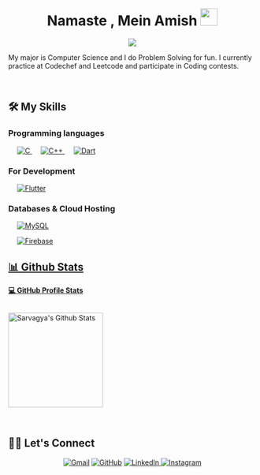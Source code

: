 




<h1 align="center">Namaste , Mein Amish <img src="https://media.giphy.com/media/hvRJCLFzcasrR4ia7z/giphy.gif" width="35"></h1>
<p align="center">
  <a href="https://github.com/DenverCoder1/readme-typing-svg"><img src="https://readme-typing-svg.herokuapp.com?lines=Computer+Science+Student;Full+Stack+Mobile+Developer;Hungry for%20learning%20new%20things&center=true&width=500&height=50"></a>
</p>My major is Computer Science and I do Problem Solving for fun. I currently practice at Codechef and Leetcode and participate in Coding contests.</p>
<br>



## 🛠️ My Skills

### Programming languages

<p align="left"> 
  &emsp; 
  <a href="https://www.cprogramming.com/" target="_blank"> 
    <img alt="C" src="https://img.shields.io/badge/C%20-%232370ED.svg?logo=c&logoColor=white">
  </a> 
  &emsp;
  <a href="https://www.w3schools.com/cpp/" target="_blank"> 
    <img alt="C++" src="https://img.shields.io/badge/C++%20-%2300599C.svg?logo=c%2B%2B&logoColor=white">
  </a> 
  &emsp;
  <a href="https://dart.dev/" target="_blank"> 
     <img alt="Dart" src="https://img.shields.io/badge/Dart-blue??style=flat&logo=dart">
   </a>
</p>

### For Development
<p align="left"> 
  &emsp;
   <a href="https://flutter.dev/" target="_blank">
    <img alt="Flutter" src="https://img.shields.io/badge/Flutter-blue??style=flat&logo=flutter">
  </a>
</p>

<!-- ### Backend Development
<p align="left">
  &emsp;
    <a href="https://firebase.google.com/?gclsrc=ds&gclsrc=ds"><img alt="Firebase" src="https://img.shields.io/badge/Firebase-lightyellow??style=flat&logo=firebase"></a>
 </p> -->
<!-- <br/> -->

### Databases & Cloud Hosting
<p align="left">
  &emsp;
    <a href="https://www.mysql.com/"><img alt="MySQL" src="https://img.shields.io/badge/MySQL-%2300f.svg?style=flat&llogo=mysql&logoColor=white"></a>
  <p align="left">
  &emsp;
    <a href="https://firebase.google.com/?gclsrc=ds&gclsrc=ds"><img alt="Firebase" src="https://img.shields.io/badge/Firebase-lightyellow??style=flat&logo=firebase">
<br/>

## 📊 Github Stats

  <summary><b>💻 GitHub Profile Stats</b></summary>
  <br/>
  <p>
    <a href="https://github.com/anuraghazra/github-readme-stats"><img alt="Sarvagya's Github Stats" src="https://github-readme-stats.vercel.app/api?username=kaizoku01&show_icons=true&count_private=true&theme=algolia" height="192px"/></a>
  </p>

<!--   <summary><b>⚡ Recent GitHub Activity</b></summary>
  <br/>
   <a href="https://github.com/kaizoku01"><img width="60%" alt="Sarvagya's Activity Graph" src="https://activity-graph.herokuapp.com/graph?username=kaizoku01&custom_title=Sarvagya%20Saxena%27s%20Contribution%20Graph&theme=react-dark"/></a>
  <br/> -->

<br/>

## 🙋‍♀️ Let's Connect
<p align="center">
	<a href="mailto:saxenasarvagya11@gmail.com"><img src="https://img.icons8.com/bubbles/50/000000/gmail.png" alt="Gmail"/></a>
	<a href="https://github.com/kaizoku01"><img src="https://img.icons8.com/bubbles/50/000000/github.png" alt="GitHub"/></a>
	<a href="https://www.linkedin.com/in/sarvagya-saxena-513a841b6/"><img src="https://img.icons8.com/bubbles/50/000000/linkedin.png" alt="LinkedIn"/>  </a>
<!-- 	<a href="https://www.facebook.com/rythm.shandlya/"><img src="https://img.icons8.com/bubbles/50/000000/facebook-new.png" alt="Facebook"/></a> -->
	<a href="https://www.instagram.com/sarvagyaa._/"><img src="https://img.icons8.com/bubbles/50/000000/instagram.png" alt="Instagram"/></a>
</a>
</p>






